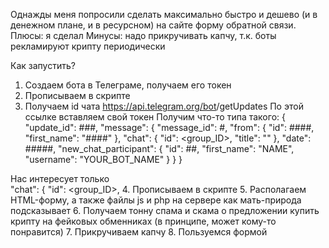 Однажды меня попросили сделать максимально быстро и дешево (и в денежном плане, и в ресурсном) на сайте форму обратной связи.
Плюсы: я сделал
Минусы: надо прикручивать капчу, т.к. боты рекламируют крипту периодически

Как запустить?
1. Создаем бота в Телеграме, получаем его токен
2. Прописываем в скрипте
3. Получаем id чата
     https://api.telegram.org/bot<YourBOTToken>/getUpdates
     По этой ссылке вставляем свой токен
     Получим что-то типа такого:
{
    "update_id": ###,
    "message": {
        "message_id": #,
        "from": {
            "id": ####,
            "first_name": "####"
        },
        "chat": {
            "id": <group_ID>,
            "title": "<Group name>"
        },
        "date": #####,
        "new_chat_participant": {
            "id": ##,
            "first_name": "NAME",
            "username": "YOUR_BOT_NAME"
        }
    }
}

Нас интересует только   
  "chat": {
  "id": <group_ID>,
4. Прописываем в скрипте
5. Располагаем HTML-форму, а также файлы js и php на сервере как мать-природа подсказывает
6. Получаем тонну спама и скама о предложении купить крипту на фейковых обменниках (в принципе, может кому-то понравится)
7. Прикручиваем капчу
8. Пользуемся формой
